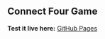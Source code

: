 ## Connect Four Game

**Test it live here:** [GitHub Pages](https://adrianw96.github.io/connectFour/)
